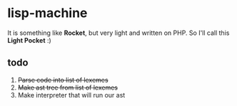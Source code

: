 # lisp-machine
It is something like **Rocket**, but very light and written on PHP.
So I'll call this **Light Pocket** :)

## todo
1. ~~Parse code into list of lexemes~~
2. ~~Make ast tree from list of lexemes~~
3. Make interpreter that will run our ast
